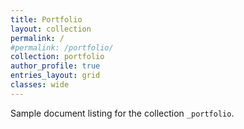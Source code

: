 ```yaml
---
title: Portfolio
layout: collection
permalink: /
#permalink: /portfolio/
collection: portfolio
author_profile: true
entries_layout: grid
classes: wide
---
```


Sample document listing for the collection `_portfolio`.
